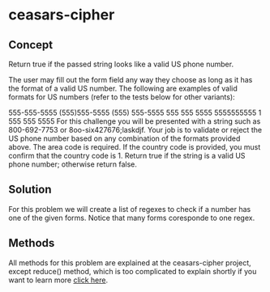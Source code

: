 # ceasars-cipher

## Concept
Return true if the passed string looks like a valid US phone number.

The user may fill out the form field any way they choose as long as it has the format of a valid US number. The following are examples of valid formats for US numbers (refer to the tests below for other variants):

  555-555-5555
  (555)555-5555
  (555) 555-5555
  555 555 5555
  5555555555
  1 555 555 5555
For this challenge you will be presented with a string such as 800-692-7753 or 8oo-six427676;laskdjf. Your job is to validate or reject the US phone number based on any combination of the formats provided above. The area code is required. If the country code is provided, you must confirm that the country code is 1. Return true if the string is a valid US phone number; otherwise return false.

## Solution
For this problem we will create a list of regexes to check if a number has one of the given forms. Notice that many forms coresponde to one regex.

## Methods
All methods for this problem are explained at the ceasars-cipher project, except reduce() method, which is too complicated to explain shortly if you want to learn more [click here](https://developer.mozilla.org/en-US/docs/Web/JavaScript/Reference/Global_Objects/Array/Reduce).

